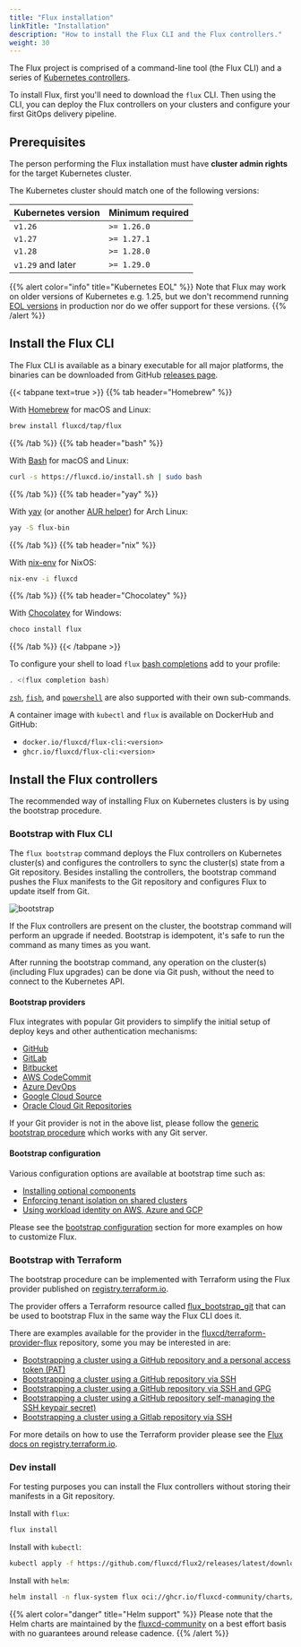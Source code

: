 ```yaml
---
title: "Flux installation"
linkTitle: "Installation"
description: "How to install the Flux CLI and the Flux controllers."
weight: 30
---
```


The Flux project is comprised of a command-line tool (the Flux CLI) and a series
of [Kubernetes controllers](/flux/components/).

To install Flux, first you'll need to download the `flux` CLI.
Then using the CLI, you can deploy the Flux controllers on your clusters
and configure your first GitOps delivery pipeline.

## Prerequisites

The person performing the Flux installation must have
**cluster admin rights** for the target Kubernetes cluster.

The Kubernetes cluster should match one of the following versions:

| Kubernetes version | Minimum required |
|--------------------|------------------|
| `v1.26`            | `>= 1.26.0`      |
| `v1.27`            | `>= 1.27.1`      |
| `v1.28`            | `>= 1.28.0`      |
| `v1.29` and later  | `>= 1.29.0`      |

{{% alert color="info" title="Kubernetes EOL" %}}
Note that Flux may work on older versions of Kubernetes e.g. 1.25,
but we don't recommend running [EOL versions](https://endoflife.date/kubernetes)
in production nor do we offer support for these versions.
{{% /alert %}}

## Install the Flux CLI

The Flux CLI is available as a binary executable for all major platforms,
the binaries can be downloaded from GitHub
[releases page](https://github.com/fluxcd/flux2/releases).

{{< tabpane text=true >}}
{{% tab header="Homebrew" %}}

With [Homebrew](https://brew.sh) for macOS and Linux:

```sh
brew install fluxcd/tap/flux
```

{{% /tab %}}
{{% tab header="bash" %}}

With [Bash](https://www.gnu.org/software/bash/) for macOS and Linux:

```sh
curl -s https://fluxcd.io/install.sh | sudo bash
```

{{% /tab %}}
{{% tab header="yay" %}}

With [yay](https://github.com/Jguer/yay) (or another [AUR helper](https://wiki.archlinux.org/title/AUR_helpers)) for
Arch Linux:

```sh
yay -S flux-bin
```

{{% /tab %}}
{{% tab header="nix" %}}

With [nix-env](https://nixos.org/manual/nix/unstable/command-ref/nix-env.html) for NixOS:

```sh
nix-env -i fluxcd
```

{{% /tab %}}
{{% tab header="Chocolatey" %}}

With [Chocolatey](https://chocolatey.org/) for Windows:

```powershell
choco install flux
```

{{% /tab %}}
{{< /tabpane >}}

To configure your shell to load `flux` [bash completions](/flux/cmd/flux_completion_bash/) add to your profile:

```sh
. <(flux completion bash)
```

[`zsh`](/flux/cmd/flux_completion_zsh/), [`fish`](/flux/cmd/flux_completion_fish/),
and [`powershell`](/flux/cmd/flux_completion_powershell/)
are also supported with their own sub-commands.

A container image with `kubectl` and `flux` is available on DockerHub and GitHub:

* `docker.io/fluxcd/flux-cli:<version>`
* `ghcr.io/fluxcd/flux-cli:<version>`

## Install the Flux controllers

The recommended way of installing Flux on Kubernetes clusters is by using the bootstrap procedure.

### Bootstrap with Flux CLI

The `flux bootstrap` command deploys the Flux controllers on Kubernetes cluster(s)
and configures the controllers to sync the cluster(s) state from a Git repository.
Besides installing the controllers, the bootstrap command pushes the Flux manifests
to the Git repository and configures Flux to update itself from Git.

![bootstrap](/flux/img/flux-bootstrap-diagram.png)

If the Flux controllers are present on the cluster, the bootstrap command will perform
an upgrade if needed. Bootstrap is idempotent, it's safe to run the command as many times as you want.

After running the bootstrap command, any operation on the cluster(s) (including Flux upgrades)
can be done via Git push, without the need to connect to the Kubernetes API.

#### Bootstrap providers

Flux integrates with popular Git providers to simplify the
initial setup of deploy keys and other authentication mechanisms:

* [GitHub](./bootstrap/github.md)
* [GitLab](./bootstrap/gitlab.md)
* [Bitbucket](./bootstrap/bitbucket.md)
* [AWS CodeCommit](./bootstrap/aws-codecommit.md)
* [Azure DevOps](./bootstrap/azure-devops.md)
* [Google Cloud Source](./bootstrap/google-cloud-source.md)
* [Oracle Cloud Git Repositories](./bootstrap/oracle-cloud-git-repositories.md)

If your Git provider is not in the above list,
please follow the [generic bootstrap procedure](./bootstrap/generic-git-server.md)
which works with any Git server.

#### Bootstrap configuration

Various configuration options are available at bootstrap time such as:

* [Installing optional components](configuration/optional-components.md)
* [Enforcing tenant isolation on shared clusters](configuration/multitenancy.md)
* [Using workload identity on AWS, Azure and GCP](configuration/workload-identity.md)

Please see the [bootstrap configuration](configuration/_index.md) section for more examples
on how to customize Flux.

### Bootstrap with Terraform

The bootstrap procedure can be implemented with Terraform using the Flux provider published on
[registry.terraform.io](https://registry.terraform.io/providers/fluxcd/flux).

The provider offers a Terraform resource called
[flux_bootstrap_git](https://registry.terraform.io/providers/fluxcd/flux/latest/docs/resources/bootstrap_git)
that can be used to bootstrap Flux in the same way the Flux CLI does it.

There are examples available for the provider in the [fluxcd/terraform-provider-flux](https://github.com/fluxcd/terraform-provider-flux) repository, some you may be interested in are:

- [Bootstrapping a cluster using a GitHub repository and a personal access token (PAT)](https://github.com/fluxcd/terraform-provider-flux/tree/main/examples/github-via-pat)
- [Bootstrapping a cluster using a GitHub repository via SSH](https://github.com/fluxcd/terraform-provider-flux/tree/main/examples/github-via-ssh)
- [Bootstrapping a cluster using a GitHub repository via SSH and GPG](https://github.com/fluxcd/terraform-provider-flux/tree/main/examples/github-via-ssh-with-gpg)
- [Bootstrapping a cluster using a GitHub repository self-managing the SSH keypair secret)](https://github.com/fluxcd/terraform-provider-flux/tree/main/examples/github-self-managed-ssh-keypair)
- [Bootstrapping a cluster using a Gitlab repository via SSH](https://github.com/fluxcd/terraform-provider-flux/tree/main/examples/gitlab-via-ssh)

For more details on how to use the Terraform provider
please see the [Flux docs on registry.terraform.io](https://registry.terraform.io/providers/fluxcd/flux/latest/docs).

### Dev install

For testing purposes you can install the Flux controllers
without storing their manifests in a Git repository.

Install with `flux`:

```sh
flux install
```

Install with `kubectl`:

```sh
kubectl apply -f https://github.com/fluxcd/flux2/releases/latest/download/install.yaml
```

Install with `helm`:

```sh
helm install -n flux-system flux oci://ghcr.io/fluxcd-community/charts/flux2
```

{{% alert color="danger" title="Helm support" %}}
Please note that the Helm charts are maintained by
the [fluxcd-community](https://github.com/fluxcd-community/helm-charts) on
a best effort basis with no guarantees around release cadence.
{{% /alert %}}
